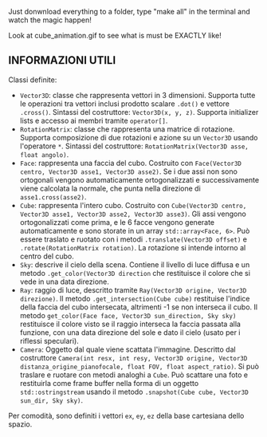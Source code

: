 Just donwnload everything to a folder, type "make all" in the terminal and watch the magic happen!

Look at cube_animation.gif to see what is must be EXACTLY like!


INFORMAZIONI UTILI
------------------

Classi definite:
- `Vector3D`: classe che rappresenta vettori in 3 dimensioni. Supporta tutte le operazioni tra vettori inclusi prodotto scalare `.dot()` e vettore `.cross()`. Sintassi del costruttore: `Vector3D(x, y, z)`. Supporta initializer lists e accesso ai membri tramite `operator[]`.
- `RotationMatrix`: classe che rappresenta una matrice di rotazione. Supporta composizione di due rotazioni e azione su un `Vector3D` usando l'operatore `*`. Sintassi del costruttore: `RotationMatrix(Vector3D asse, float angolo)`.
- `Face`: rappresenta una faccia del cubo. Costruito con `Face(Vector3D centro, Vector3D asse1, Vector3D asse2)`. Se i due assi non sono ortogonali vengono automaticamente ortogonalizzati e successivamente viene calcolata la normale, che punta nella direzione di `asse1.cross(asse2)`.
- `Cube`: rappresenta l'intero cubo. Costruito con `Cube(Vector3D centro, Vector3D asse1, Vector3D asse2, Vector3D asse3)`. Gli assi vengono ortogonalizzati come prima, e le 6 facce vengono generate automaticamente e sono storate in un array `std::array<Face, 6>`. Può essere traslato e ruotato con i metodi `.translate(Vector3D offset)` e `.rotate(RotationMatrix rotation)`. La rotazione si intende intorno al centro del cubo.
- `Sky`: descrive il cielo della scena. Contiene il livello di luce diffusa e un metodo `.get_color(Vector3D direction` che restituisce il colore che si vede in una data direzione.
- `Ray`: raggio di luce, descritto tramite `Ray(Vector3D origine, Vector3D direzione)`. Il metodo `.get_intersection(Cube cube)` restituise l'indice della faccia del cubo intersecata, altrimenti -1 se non interseca il cubo. Il metodo `get_color(Face face, Vector3D sun_direction, Sky sky)` restituisce il colore visto se il raggio interseca la faccia passata alla funzione, con una data direzione del sole e dato il cielo (usato per i riflessi speculari).
- `Camera`: Oggetto dal quale viene scattata l'immagine. Descritto dal costruttore `Camera(int resx, int resy, Vector3D origine, Vector3D distanza_origine_pianofocale, float FOV, float aspect_ratio)`. Si può traslare e ruotare con metodi analoghi a `Cube`. Può scattare una foto e restituirla come frame buffer nella forma di un oggetto `std::ostringstream` usando il metodo `.snapshot(Cube cube, Vector3D sun_dir, Sky sky)`.

Per comodità, sono definiti i vettori `ex`, `ey`, `ez` della base cartesiana dello spazio.
